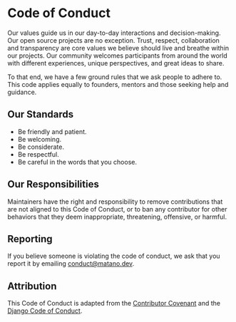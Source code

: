 # Code of Conduct

Our values guide us in our day-to-day interactions and decision-making. Our open source projects are no exception. Trust, respect, collaboration and transparency are core values we believe should live and breathe within our projects. Our community welcomes participants from around the world with different experiences, unique perspectives, and great ideas to share.

To that end, we have a few ground rules that we ask people to adhere to. This code applies equally to founders, mentors and those seeking help and guidance.

## Our Standards

- Be friendly and patient.
- Be welcoming.
- Be considerate.
- Be respectful.
- Be careful in the words that you choose.

## Our Responsibilities

Maintainers have the right and responsibility to remove contributions that are not aligned to this Code of Conduct, or to ban any contributor for other behaviors that they deem inappropriate, threatening, offensive, or harmful.

## Reporting

If you believe someone is violating the code of conduct, we ask that you report it by emailing conduct@matano.dev.

## Attribution

This Code of Conduct is adapted from the [Contributor Covenant](https://www.contributor-covenant.org/) and the [Django Code of Conduct](https://www.djangoproject.com/conduct/).
